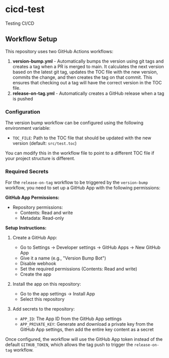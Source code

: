 # cicd-test
Testing CI/CD

## Workflow Setup

This repository uses two GitHub Actions workflows:

1. **version-bump.yml** - Automatically bumps the version using git tags and creates a tag when a PR is merged to main. It calculates the next version based on the latest git tag, updates the TOC file with the new version, commits the change, and then creates the tag on that commit. This ensures that checking out a tag will have the correct version in the TOC file.
2. **release-on-tag.yml** - Automatically creates a GitHub release when a tag is pushed

### Configuration

The version bump workflow can be configured using the following environment variable:

- `TOC_FILE`: Path to the TOC file that should be updated with the new version (default: `src/test.toc`)

You can modify this in the workflow file to point to a different TOC file if your project structure is different.

### Required Secrets

For the `release-on-tag` workflow to be triggered by the `version-bump` workflow, you need to set up a GitHub App with the following permissions:

**GitHub App Permissions:**
- Repository permissions:
  - Contents: Read and write
  - Metadata: Read-only

**Setup Instructions:**

1. Create a GitHub App:
   - Go to Settings → Developer settings → GitHub Apps → New GitHub App
   - Give it a name (e.g., "Version Bump Bot")
   - Disable webhook
   - Set the required permissions (Contents: Read and write)
   - Create the app

2. Install the app on this repository:
   - Go to the app settings → Install App
   - Select this repository

3. Add secrets to the repository:
   - `APP_ID`: The App ID from the GitHub App settings
   - `APP_PRIVATE_KEY`: Generate and download a private key from the GitHub App settings, then add the entire key content as a secret

Once configured, the workflow will use the GitHub App token instead of the default `GITHUB_TOKEN`, which allows the tag push to trigger the `release-on-tag` workflow.
